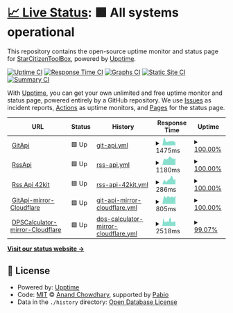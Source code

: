 # [📈 Live Status](https://StarCitizenToolBox.github.io/upptime): <!--live status--> **🟩 All systems operational**

This repository contains the open-source uptime monitor and status page for [StarCitizenToolBox](https://StarCitizenToolBox.github.io/upptime), powered by [Upptime](https://github.com/upptime/upptime).

[![Uptime CI](https://github.com/StarCitizenToolBox/uptime/workflows/Uptime%20CI/badge.svg)](https://github.com/StarCitizenToolBox/uptime/actions?query=workflow%3A%22Uptime+CI%22)
[![Response Time CI](https://github.com/StarCitizenToolBox/uptime/workflows/Response%20Time%20CI/badge.svg)](https://github.com/StarCitizenToolBox/uptime/actions?query=workflow%3A%22Response+Time+CI%22)
[![Graphs CI](https://github.com/StarCitizenToolBox/uptime/workflows/Graphs%20CI/badge.svg)](https://github.com/StarCitizenToolBox/uptime/actions?query=workflow%3A%22Graphs+CI%22)
[![Static Site CI](https://github.com/StarCitizenToolBox/uptime/workflows/Static%20Site%20CI/badge.svg)](https://github.com/StarCitizenToolBox/uptime/actions?query=workflow%3A%22Static+Site+CI%22)
[![Summary CI](https://github.com/StarCitizenToolBox/uptime/workflows/Summary%20CI/badge.svg)](https://github.com/StarCitizenToolBox/uptime/actions?query=workflow%3A%22Summary+CI%22)

With [Upptime](https://upptime.js.org), you can get your own unlimited and free uptime monitor and status page, powered entirely by a GitHub repository. We use [Issues](https://github.com/StarCitizenToolBox/uptime/issues) as incident reports, [Actions](https://github.com/StarCitizenToolBox/uptime/actions) as uptime monitors, and [Pages](https://StarCitizenToolBox.github.io/uptime) for the status page.

<!--start: status pages-->
<!-- This summary is generated by Upptime (https://github.com/upptime/upptime) -->
<!-- Do not edit this manually, your changes will be overwritten -->
<!-- prettier-ignore -->
| URL | Status | History | Response Time | Uptime |
| --- | ------ | ------- | ------------- | ------ |
| <img alt="" src="https://icons.duckduckgo.com/ip3/git.scbox.xkeyc.cn.ico" height="13"> [GitApi](https://git.scbox.xkeyc.cn/SCToolBox/Api/raw/branch/main/sc_doctor/version.json) | 🟩 Up | [git-api.yml](https://github.com/StarCitizenToolBox/uptime/commits/HEAD/history/git-api.yml) | <details><summary><img alt="Response time graph" src="./graphs/git-api/response-time-week.png" height="20"> 1475ms</summary><br><a href="https://StarCitizenToolBox.github.io/uptime/history/git-api"><img alt="Response time 1316" src="https://img.shields.io/endpoint?url=https%3A%2F%2Fraw.githubusercontent.com%2FStarCitizenToolBox%2Fuptime%2FHEAD%2Fapi%2Fgit-api%2Fresponse-time.json"></a><br><a href="https://StarCitizenToolBox.github.io/uptime/history/git-api"><img alt="24-hour response time 984" src="https://img.shields.io/endpoint?url=https%3A%2F%2Fraw.githubusercontent.com%2FStarCitizenToolBox%2Fuptime%2FHEAD%2Fapi%2Fgit-api%2Fresponse-time-day.json"></a><br><a href="https://StarCitizenToolBox.github.io/uptime/history/git-api"><img alt="7-day response time 1475" src="https://img.shields.io/endpoint?url=https%3A%2F%2Fraw.githubusercontent.com%2FStarCitizenToolBox%2Fuptime%2FHEAD%2Fapi%2Fgit-api%2Fresponse-time-week.json"></a><br><a href="https://StarCitizenToolBox.github.io/uptime/history/git-api"><img alt="30-day response time 2534" src="https://img.shields.io/endpoint?url=https%3A%2F%2Fraw.githubusercontent.com%2FStarCitizenToolBox%2Fuptime%2FHEAD%2Fapi%2Fgit-api%2Fresponse-time-month.json"></a><br><a href="https://StarCitizenToolBox.github.io/uptime/history/git-api"><img alt="1-year response time 1323" src="https://img.shields.io/endpoint?url=https%3A%2F%2Fraw.githubusercontent.com%2FStarCitizenToolBox%2Fuptime%2FHEAD%2Fapi%2Fgit-api%2Fresponse-time-year.json"></a></details> | <details><summary><a href="https://StarCitizenToolBox.github.io/uptime/history/git-api">100.00%</a></summary><a href="https://StarCitizenToolBox.github.io/uptime/history/git-api"><img alt="All-time uptime 99.89%" src="https://img.shields.io/endpoint?url=https%3A%2F%2Fraw.githubusercontent.com%2FStarCitizenToolBox%2Fuptime%2FHEAD%2Fapi%2Fgit-api%2Fuptime.json"></a><br><a href="https://StarCitizenToolBox.github.io/uptime/history/git-api"><img alt="24-hour uptime 100.00%" src="https://img.shields.io/endpoint?url=https%3A%2F%2Fraw.githubusercontent.com%2FStarCitizenToolBox%2Fuptime%2FHEAD%2Fapi%2Fgit-api%2Fuptime-day.json"></a><br><a href="https://StarCitizenToolBox.github.io/uptime/history/git-api"><img alt="7-day uptime 100.00%" src="https://img.shields.io/endpoint?url=https%3A%2F%2Fraw.githubusercontent.com%2FStarCitizenToolBox%2Fuptime%2FHEAD%2Fapi%2Fgit-api%2Fuptime-week.json"></a><br><a href="https://StarCitizenToolBox.github.io/uptime/history/git-api"><img alt="30-day uptime 99.26%" src="https://img.shields.io/endpoint?url=https%3A%2F%2Fraw.githubusercontent.com%2FStarCitizenToolBox%2Fuptime%2FHEAD%2Fapi%2Fgit-api%2Fuptime-month.json"></a><br><a href="https://StarCitizenToolBox.github.io/uptime/history/git-api"><img alt="1-year uptime 99.89%" src="https://img.shields.io/endpoint?url=https%3A%2F%2Fraw.githubusercontent.com%2FStarCitizenToolBox%2Fuptime%2FHEAD%2Fapi%2Fgit-api%2Fuptime-year.json"></a></details>
| <img alt="" src="https://icons.duckduckgo.com/ip3/rss.scbox.xkeyc.cn.ico" height="13"> [RssApi](https://rss.scbox.xkeyc.cn) | 🟩 Up | [rss-api.yml](https://github.com/StarCitizenToolBox/uptime/commits/HEAD/history/rss-api.yml) | <details><summary><img alt="Response time graph" src="./graphs/rss-api/response-time-week.png" height="20"> 1180ms</summary><br><a href="https://StarCitizenToolBox.github.io/uptime/history/rss-api"><img alt="Response time 1113" src="https://img.shields.io/endpoint?url=https%3A%2F%2Fraw.githubusercontent.com%2FStarCitizenToolBox%2Fuptime%2FHEAD%2Fapi%2Frss-api%2Fresponse-time.json"></a><br><a href="https://StarCitizenToolBox.github.io/uptime/history/rss-api"><img alt="24-hour response time 1165" src="https://img.shields.io/endpoint?url=https%3A%2F%2Fraw.githubusercontent.com%2FStarCitizenToolBox%2Fuptime%2FHEAD%2Fapi%2Frss-api%2Fresponse-time-day.json"></a><br><a href="https://StarCitizenToolBox.github.io/uptime/history/rss-api"><img alt="7-day response time 1180" src="https://img.shields.io/endpoint?url=https%3A%2F%2Fraw.githubusercontent.com%2FStarCitizenToolBox%2Fuptime%2FHEAD%2Fapi%2Frss-api%2Fresponse-time-week.json"></a><br><a href="https://StarCitizenToolBox.github.io/uptime/history/rss-api"><img alt="30-day response time 1226" src="https://img.shields.io/endpoint?url=https%3A%2F%2Fraw.githubusercontent.com%2FStarCitizenToolBox%2Fuptime%2FHEAD%2Fapi%2Frss-api%2Fresponse-time-month.json"></a><br><a href="https://StarCitizenToolBox.github.io/uptime/history/rss-api"><img alt="1-year response time 1098" src="https://img.shields.io/endpoint?url=https%3A%2F%2Fraw.githubusercontent.com%2FStarCitizenToolBox%2Fuptime%2FHEAD%2Fapi%2Frss-api%2Fresponse-time-year.json"></a></details> | <details><summary><a href="https://StarCitizenToolBox.github.io/uptime/history/rss-api">100.00%</a></summary><a href="https://StarCitizenToolBox.github.io/uptime/history/rss-api"><img alt="All-time uptime 99.93%" src="https://img.shields.io/endpoint?url=https%3A%2F%2Fraw.githubusercontent.com%2FStarCitizenToolBox%2Fuptime%2FHEAD%2Fapi%2Frss-api%2Fuptime.json"></a><br><a href="https://StarCitizenToolBox.github.io/uptime/history/rss-api"><img alt="24-hour uptime 100.00%" src="https://img.shields.io/endpoint?url=https%3A%2F%2Fraw.githubusercontent.com%2FStarCitizenToolBox%2Fuptime%2FHEAD%2Fapi%2Frss-api%2Fuptime-day.json"></a><br><a href="https://StarCitizenToolBox.github.io/uptime/history/rss-api"><img alt="7-day uptime 100.00%" src="https://img.shields.io/endpoint?url=https%3A%2F%2Fraw.githubusercontent.com%2FStarCitizenToolBox%2Fuptime%2FHEAD%2Fapi%2Frss-api%2Fuptime-week.json"></a><br><a href="https://StarCitizenToolBox.github.io/uptime/history/rss-api"><img alt="30-day uptime 100.00%" src="https://img.shields.io/endpoint?url=https%3A%2F%2Fraw.githubusercontent.com%2FStarCitizenToolBox%2Fuptime%2FHEAD%2Fapi%2Frss-api%2Fuptime-month.json"></a><br><a href="https://StarCitizenToolBox.github.io/uptime/history/rss-api"><img alt="1-year uptime 99.94%" src="https://img.shields.io/endpoint?url=https%3A%2F%2Fraw.githubusercontent.com%2FStarCitizenToolBox%2Fuptime%2FHEAD%2Fapi%2Frss-api%2Fuptime-year.json"></a></details>
| <img alt="" src="https://icons.duckduckgo.com/ip3/rss.42kit.com.ico" height="13"> [Rss Api 42kit](https://rss.42kit.com) | 🟩 Up | [rss-api-42kit.yml](https://github.com/StarCitizenToolBox/uptime/commits/HEAD/history/rss-api-42kit.yml) | <details><summary><img alt="Response time graph" src="./graphs/rss-api-42kit/response-time-week.png" height="20"> 286ms</summary><br><a href="https://StarCitizenToolBox.github.io/uptime/history/rss-api-42kit"><img alt="Response time 379" src="https://img.shields.io/endpoint?url=https%3A%2F%2Fraw.githubusercontent.com%2FStarCitizenToolBox%2Fuptime%2FHEAD%2Fapi%2Frss-api-42kit%2Fresponse-time.json"></a><br><a href="https://StarCitizenToolBox.github.io/uptime/history/rss-api-42kit"><img alt="24-hour response time 288" src="https://img.shields.io/endpoint?url=https%3A%2F%2Fraw.githubusercontent.com%2FStarCitizenToolBox%2Fuptime%2FHEAD%2Fapi%2Frss-api-42kit%2Fresponse-time-day.json"></a><br><a href="https://StarCitizenToolBox.github.io/uptime/history/rss-api-42kit"><img alt="7-day response time 286" src="https://img.shields.io/endpoint?url=https%3A%2F%2Fraw.githubusercontent.com%2FStarCitizenToolBox%2Fuptime%2FHEAD%2Fapi%2Frss-api-42kit%2Fresponse-time-week.json"></a><br><a href="https://StarCitizenToolBox.github.io/uptime/history/rss-api-42kit"><img alt="30-day response time 412" src="https://img.shields.io/endpoint?url=https%3A%2F%2Fraw.githubusercontent.com%2FStarCitizenToolBox%2Fuptime%2FHEAD%2Fapi%2Frss-api-42kit%2Fresponse-time-month.json"></a><br><a href="https://StarCitizenToolBox.github.io/uptime/history/rss-api-42kit"><img alt="1-year response time 336" src="https://img.shields.io/endpoint?url=https%3A%2F%2Fraw.githubusercontent.com%2FStarCitizenToolBox%2Fuptime%2FHEAD%2Fapi%2Frss-api-42kit%2Fresponse-time-year.json"></a></details> | <details><summary><a href="https://StarCitizenToolBox.github.io/uptime/history/rss-api-42kit">100.00%</a></summary><a href="https://StarCitizenToolBox.github.io/uptime/history/rss-api-42kit"><img alt="All-time uptime 96.98%" src="https://img.shields.io/endpoint?url=https%3A%2F%2Fraw.githubusercontent.com%2FStarCitizenToolBox%2Fuptime%2FHEAD%2Fapi%2Frss-api-42kit%2Fuptime.json"></a><br><a href="https://StarCitizenToolBox.github.io/uptime/history/rss-api-42kit"><img alt="24-hour uptime 100.00%" src="https://img.shields.io/endpoint?url=https%3A%2F%2Fraw.githubusercontent.com%2FStarCitizenToolBox%2Fuptime%2FHEAD%2Fapi%2Frss-api-42kit%2Fuptime-day.json"></a><br><a href="https://StarCitizenToolBox.github.io/uptime/history/rss-api-42kit"><img alt="7-day uptime 100.00%" src="https://img.shields.io/endpoint?url=https%3A%2F%2Fraw.githubusercontent.com%2FStarCitizenToolBox%2Fuptime%2FHEAD%2Fapi%2Frss-api-42kit%2Fuptime-week.json"></a><br><a href="https://StarCitizenToolBox.github.io/uptime/history/rss-api-42kit"><img alt="30-day uptime 98.79%" src="https://img.shields.io/endpoint?url=https%3A%2F%2Fraw.githubusercontent.com%2FStarCitizenToolBox%2Fuptime%2FHEAD%2Fapi%2Frss-api-42kit%2Fuptime-month.json"></a><br><a href="https://StarCitizenToolBox.github.io/uptime/history/rss-api-42kit"><img alt="1-year uptime 99.47%" src="https://img.shields.io/endpoint?url=https%3A%2F%2Fraw.githubusercontent.com%2FStarCitizenToolBox%2Fuptime%2FHEAD%2Fapi%2Frss-api-42kit%2Fuptime-year.json"></a></details>
| <img alt="" src="https://icons.duckduckgo.com/ip3/gitapi.scbox.org.ico" height="13"> [GitApi-mirror-Cloudflare](https://gitapi.scbox.org/SCToolBox/Api/raw/branch/main/sc_doctor/version.json) | 🟩 Up | [git-api-mirror-cloudflare.yml](https://github.com/StarCitizenToolBox/uptime/commits/HEAD/history/git-api-mirror-cloudflare.yml) | <details><summary><img alt="Response time graph" src="./graphs/git-api-mirror-cloudflare/response-time-week.png" height="20"> 805ms</summary><br><a href="https://StarCitizenToolBox.github.io/uptime/history/git-api-mirror-cloudflare"><img alt="Response time 825" src="https://img.shields.io/endpoint?url=https%3A%2F%2Fraw.githubusercontent.com%2FStarCitizenToolBox%2Fuptime%2FHEAD%2Fapi%2Fgit-api-mirror-cloudflare%2Fresponse-time.json"></a><br><a href="https://StarCitizenToolBox.github.io/uptime/history/git-api-mirror-cloudflare"><img alt="24-hour response time 916" src="https://img.shields.io/endpoint?url=https%3A%2F%2Fraw.githubusercontent.com%2FStarCitizenToolBox%2Fuptime%2FHEAD%2Fapi%2Fgit-api-mirror-cloudflare%2Fresponse-time-day.json"></a><br><a href="https://StarCitizenToolBox.github.io/uptime/history/git-api-mirror-cloudflare"><img alt="7-day response time 805" src="https://img.shields.io/endpoint?url=https%3A%2F%2Fraw.githubusercontent.com%2FStarCitizenToolBox%2Fuptime%2FHEAD%2Fapi%2Fgit-api-mirror-cloudflare%2Fresponse-time-week.json"></a><br><a href="https://StarCitizenToolBox.github.io/uptime/history/git-api-mirror-cloudflare"><img alt="30-day response time 750" src="https://img.shields.io/endpoint?url=https%3A%2F%2Fraw.githubusercontent.com%2FStarCitizenToolBox%2Fuptime%2FHEAD%2Fapi%2Fgit-api-mirror-cloudflare%2Fresponse-time-month.json"></a><br><a href="https://StarCitizenToolBox.github.io/uptime/history/git-api-mirror-cloudflare"><img alt="1-year response time 686" src="https://img.shields.io/endpoint?url=https%3A%2F%2Fraw.githubusercontent.com%2FStarCitizenToolBox%2Fuptime%2FHEAD%2Fapi%2Fgit-api-mirror-cloudflare%2Fresponse-time-year.json"></a></details> | <details><summary><a href="https://StarCitizenToolBox.github.io/uptime/history/git-api-mirror-cloudflare">100.00%</a></summary><a href="https://StarCitizenToolBox.github.io/uptime/history/git-api-mirror-cloudflare"><img alt="All-time uptime 95.06%" src="https://img.shields.io/endpoint?url=https%3A%2F%2Fraw.githubusercontent.com%2FStarCitizenToolBox%2Fuptime%2FHEAD%2Fapi%2Fgit-api-mirror-cloudflare%2Fuptime.json"></a><br><a href="https://StarCitizenToolBox.github.io/uptime/history/git-api-mirror-cloudflare"><img alt="24-hour uptime 100.00%" src="https://img.shields.io/endpoint?url=https%3A%2F%2Fraw.githubusercontent.com%2FStarCitizenToolBox%2Fuptime%2FHEAD%2Fapi%2Fgit-api-mirror-cloudflare%2Fuptime-day.json"></a><br><a href="https://StarCitizenToolBox.github.io/uptime/history/git-api-mirror-cloudflare"><img alt="7-day uptime 100.00%" src="https://img.shields.io/endpoint?url=https%3A%2F%2Fraw.githubusercontent.com%2FStarCitizenToolBox%2Fuptime%2FHEAD%2Fapi%2Fgit-api-mirror-cloudflare%2Fuptime-week.json"></a><br><a href="https://StarCitizenToolBox.github.io/uptime/history/git-api-mirror-cloudflare"><img alt="30-day uptime 99.18%" src="https://img.shields.io/endpoint?url=https%3A%2F%2Fraw.githubusercontent.com%2FStarCitizenToolBox%2Fuptime%2FHEAD%2Fapi%2Fgit-api-mirror-cloudflare%2Fuptime-month.json"></a><br><a href="https://StarCitizenToolBox.github.io/uptime/history/git-api-mirror-cloudflare"><img alt="1-year uptime 93.63%" src="https://img.shields.io/endpoint?url=https%3A%2F%2Fraw.githubusercontent.com%2FStarCitizenToolBox%2Fuptime%2FHEAD%2Fapi%2Fgit-api-mirror-cloudflare%2Fuptime-year.json"></a></details>
| <img alt="" src="https://icons.duckduckgo.com/ip3/dps-mirrors.scbox.org.ico" height="13"> [DPSCalculator-mirror-Cloudflare](https://dps-mirrors.scbox.org) | 🟩 Up | [dps-calculator-mirror-cloudflare.yml](https://github.com/StarCitizenToolBox/uptime/commits/HEAD/history/dps-calculator-mirror-cloudflare.yml) | <details><summary><img alt="Response time graph" src="./graphs/dps-calculator-mirror-cloudflare/response-time-week.png" height="20"> 2518ms</summary><br><a href="https://StarCitizenToolBox.github.io/uptime/history/dps-calculator-mirror-cloudflare"><img alt="Response time 2115" src="https://img.shields.io/endpoint?url=https%3A%2F%2Fraw.githubusercontent.com%2FStarCitizenToolBox%2Fuptime%2FHEAD%2Fapi%2Fdps-calculator-mirror-cloudflare%2Fresponse-time.json"></a><br><a href="https://StarCitizenToolBox.github.io/uptime/history/dps-calculator-mirror-cloudflare"><img alt="24-hour response time 2603" src="https://img.shields.io/endpoint?url=https%3A%2F%2Fraw.githubusercontent.com%2FStarCitizenToolBox%2Fuptime%2FHEAD%2Fapi%2Fdps-calculator-mirror-cloudflare%2Fresponse-time-day.json"></a><br><a href="https://StarCitizenToolBox.github.io/uptime/history/dps-calculator-mirror-cloudflare"><img alt="7-day response time 2518" src="https://img.shields.io/endpoint?url=https%3A%2F%2Fraw.githubusercontent.com%2FStarCitizenToolBox%2Fuptime%2FHEAD%2Fapi%2Fdps-calculator-mirror-cloudflare%2Fresponse-time-week.json"></a><br><a href="https://StarCitizenToolBox.github.io/uptime/history/dps-calculator-mirror-cloudflare"><img alt="30-day response time 3114" src="https://img.shields.io/endpoint?url=https%3A%2F%2Fraw.githubusercontent.com%2FStarCitizenToolBox%2Fuptime%2FHEAD%2Fapi%2Fdps-calculator-mirror-cloudflare%2Fresponse-time-month.json"></a><br><a href="https://StarCitizenToolBox.github.io/uptime/history/dps-calculator-mirror-cloudflare"><img alt="1-year response time 2161" src="https://img.shields.io/endpoint?url=https%3A%2F%2Fraw.githubusercontent.com%2FStarCitizenToolBox%2Fuptime%2FHEAD%2Fapi%2Fdps-calculator-mirror-cloudflare%2Fresponse-time-year.json"></a></details> | <details><summary><a href="https://StarCitizenToolBox.github.io/uptime/history/dps-calculator-mirror-cloudflare">99.07%</a></summary><a href="https://StarCitizenToolBox.github.io/uptime/history/dps-calculator-mirror-cloudflare"><img alt="All-time uptime 98.49%" src="https://img.shields.io/endpoint?url=https%3A%2F%2Fraw.githubusercontent.com%2FStarCitizenToolBox%2Fuptime%2FHEAD%2Fapi%2Fdps-calculator-mirror-cloudflare%2Fuptime.json"></a><br><a href="https://StarCitizenToolBox.github.io/uptime/history/dps-calculator-mirror-cloudflare"><img alt="24-hour uptime 97.74%" src="https://img.shields.io/endpoint?url=https%3A%2F%2Fraw.githubusercontent.com%2FStarCitizenToolBox%2Fuptime%2FHEAD%2Fapi%2Fdps-calculator-mirror-cloudflare%2Fuptime-day.json"></a><br><a href="https://StarCitizenToolBox.github.io/uptime/history/dps-calculator-mirror-cloudflare"><img alt="7-day uptime 99.07%" src="https://img.shields.io/endpoint?url=https%3A%2F%2Fraw.githubusercontent.com%2FStarCitizenToolBox%2Fuptime%2FHEAD%2Fapi%2Fdps-calculator-mirror-cloudflare%2Fuptime-week.json"></a><br><a href="https://StarCitizenToolBox.github.io/uptime/history/dps-calculator-mirror-cloudflare"><img alt="30-day uptime 98.05%" src="https://img.shields.io/endpoint?url=https%3A%2F%2Fraw.githubusercontent.com%2FStarCitizenToolBox%2Fuptime%2FHEAD%2Fapi%2Fdps-calculator-mirror-cloudflare%2Fuptime-month.json"></a><br><a href="https://StarCitizenToolBox.github.io/uptime/history/dps-calculator-mirror-cloudflare"><img alt="1-year uptime 98.06%" src="https://img.shields.io/endpoint?url=https%3A%2F%2Fraw.githubusercontent.com%2FStarCitizenToolBox%2Fuptime%2FHEAD%2Fapi%2Fdps-calculator-mirror-cloudflare%2Fuptime-year.json"></a></details>

<!--end: status pages-->

[**Visit our status website →**](https://StarCitizenToolBox.github.io/uptime)

## 📄 License

- Powered by: [Upptime](https://github.com/upptime/upptime)
- Code: [MIT](./LICENSE) © [Anand Chowdhary](https://anandchowdhary.com), supported by [Pabio](https://pabio.com)
- Data in the `./history` directory: [Open Database License](https://opendatacommons.org/licenses/odbl/1-0/)
